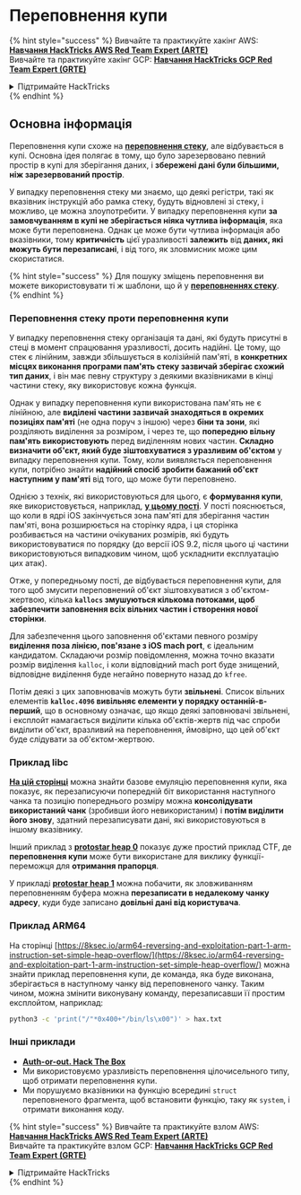 # Переповнення купи

{% hint style="success" %}
Вивчайте та практикуйте хакінг AWS: <img src="/.gitbook/assets/arte.png" alt="" data-size="line">[**Навчання HackTricks AWS Red Team Expert (ARTE)**](https://training.hacktricks.xyz/courses/arte)<img src="/.gitbook/assets/arte.png" alt="" data-size="line">\
Вивчайте та практикуйте хакінг GCP: <img src="/.gitbook/assets/grte.png" alt="" data-size="line">[**Навчання HackTricks GCP Red Team Expert (GRTE)**<img src="/.gitbook/assets/grte.png" alt="" data-size="line">](https://training.hacktricks.xyz/courses/grte)

<details>

<summary>Підтримайте HackTricks</summary>

* Перевірте [**плани підписки**](https://github.com/sponsors/carlospolop)!
* **Приєднуйтесь до** 💬 [**групи Discord**](https://discord.gg/hRep4RUj7f) або [**групи Telegram**](https://t.me/peass) або **слідкуйте** за нами на **Twitter** 🐦 [**@hacktricks\_live**](https://twitter.com/hacktricks\_live)**.**
* **Поширюйте хакерські трюки, надсилаючи PR до** [**HackTricks**](https://github.com/carlospolop/hacktricks) та [**HackTricks Cloud**](https://github.com/carlospolop/hacktricks-cloud) репозиторіїв GitHub.

</details>
{% endhint %}

## Основна інформація

Переповнення купи схоже на [**переповнення стеку**](../stack-overflow/), але відбувається в купі. Основна ідея полягає в тому, що було зарезервовано певний простір в купі для зберігання даних, і **збережені дані були більшими, ніж зарезервований простір**.

У випадку переповнення стеку ми знаємо, що деякі регістри, такі як вказівник інструкцій або рамка стеку, будуть відновлені зі стеку, і можливо, це можна злоупотребити. У випадку переповнення купи **за замовчуванням в купі не зберігається ніяка чутлива інформація**, яка може бути переповнена. Однак це може бути чутлива інформація або вказівники, тому **критичність** цієї уразливості **залежить** від **даних, які можуть бути перезаписані**, і від того, як зловмисник може цим скористатися.

{% hint style="success" %}
Для пошуку зміщень переповнення ви можете використовувати ті ж шаблони, що й у [**переповненнях стеку**](../stack-overflow/#finding-stack-overflows-offsets).
{% endhint %}

### Переповнення стеку проти переповнення купи

У випадку переповнення стеку організація та дані, які будуть присутні в стеці в момент спрацювання уразливості, досить надійні. Це тому, що стек є лінійним, завжди збільшується в колізійній пам'яті, в **конкретних місцях виконання програми пам'ять стеку зазвичай зберігає схожий тип даних**, і він має певну структуру з деякими вказівниками в кінці частини стеку, яку використовує кожна функція.

Однак у випадку переповнення купи використована пам'ять не є лінійною, але **виділені частини зазвичай знаходяться в окремих позиціях пам'яті** (не одна поруч з іншою) через **біни та зони**, які розділяють виділення за розміром, і через те, що **попередню вільну пам'ять використовують** перед виділенням нових частин. **Складно визначити об'єкт, який буде зіштовхуватися з уразливим об'єктом** у випадку переповнення купи. Тому, коли виявляється переповнення купи, потрібно знайти **надійний спосіб зробити бажаний об'єкт наступним у пам'яті** від того, що може бути переповнено.

Однією з технік, які використовуються для цього, є **формування купи**, яке використовується, наприклад, [**у цьому пості**](https://azeria-labs.com/grooming-the-ios-kernel-heap/). У пості пояснюється, що коли в ядрі iOS закінчується зона пам'яті для зберігання частин пам'яті, вона розширюється на сторінку ядра, і ця сторінка розбивається на частини очікуваних розмірів, які будуть використовуватися по порядку (до версії iOS 9.2, після цього ці частини використовуються випадковим чином, щоб ускладнити експлуатацію цих атак).

Отже, у попередньому пості, де відбувається переповнення купи, для того щоб змусити переповнений об'єкт зіштовхуватися з об'єктом-жертвою, кілька **`kallocs` змушуються кількома потоками, щоб забезпечити заповнення всіх вільних частин і створення нової сторінки**.

Для забезпечення цього заповнення об'єктами певного розміру **виділення поза лінією, пов'язане з iOS mach port**, є ідеальним кандидатом. Складаючи розмір повідомлення, можна точно вказати розмір виділення `kalloc`, і коли відповідний mach port буде знищений, відповідне виділення буде негайно повернуто назад до `kfree`.

Потім деякі з цих заповнювачів можуть бути **звільнені**. Список вільних елементів **`kalloc.4096` вивільняє елементи у порядку останній-в-перший**, що в основному означає, що якщо деякі заповнювачі звільнені, і експлойт намагається виділити кілька об'єктів-жертв під час спроби виділити об'єкт, вразливий на переповнення, ймовірно, що цей об'єкт буде слідувати за об'єктом-жертвою.

### Приклад libc

[**На цій сторінці**](https://guyinatuxedo.github.io/27-edit\_free\_chunk/heap\_consolidation\_explanation/index.html) можна знайти базове емуляцію переповнення купи, яка показує, як перезаписуючи попередній біт використання наступного чанка та позицію попереднього розміру можна **консолідувати використаний чанк** (зробивши його невикористаним) і **потім виділити його знову**, здатний перезаписувати дані, які використовуються в іншому вказівнику.

Інший приклад з [**protostar heap 0**](https://guyinatuxedo.github.io/24-heap\_overflow/protostar\_heap0/index.html) показує дуже простий приклад CTF, де **переповнення купи** може бути використане для виклику функції-переможця для **отримання прапорця**.

У прикладі [**protostar heap 1**](https://guyinatuxedo.github.io/24-heap\_overflow/protostar\_heap1/index.html) можна побачити, як зловживанням переповненням буфера можна **перезаписати в недалекому чанку адресу**, куди буде записано **довільні дані від користувача**.

### Приклад ARM64

На сторінці [https://8ksec.io/arm64-reversing-and-exploitation-part-1-arm-instruction-set-simple-heap-overflow/](https://8ksec.io/arm64-reversing-and-exploitation-part-1-arm-instruction-set-simple-heap-overflow/) можна знайти приклад переповнення купи, де команда, яка буде виконана, зберігається в наступному чанку від переповненого чанку. Таким чином, можна змінити виконувану команду, перезаписавши її простим експлойтом, наприклад:
```bash
python3 -c 'print("/"*0x400+"/bin/ls\x00")' > hax.txt
```
### Інші приклади

* [**Auth-or-out. Hack The Box**](https://7rocky.github.io/en/ctf/htb-challenges/pwn/auth-or-out/)
* Ми використовуємо уразливість переповнення цілочисельного типу, щоб отримати переповнення купи.
* Ми порушуємо вказівники на функцію всередині `struct` переповненого фрагмента, щоб встановити функцію, таку як `system`, і отримати виконання коду.

{% hint style="success" %}
Вивчайте та практикуйте взлом AWS:<img src="/.gitbook/assets/arte.png" alt="" data-size="line">[**Навчання HackTricks AWS Red Team Expert (ARTE)**](https://training.hacktricks.xyz/courses/arte)<img src="/.gitbook/assets/arte.png" alt="" data-size="line">\
Вивчайте та практикуйте взлом GCP: <img src="/.gitbook/assets/grte.png" alt="" data-size="line">[**Навчання HackTricks GCP Red Team Expert (GRTE)**<img src="/.gitbook/assets/grte.png" alt="" data-size="line">](https://training.hacktricks.xyz/courses/grte)

<details>

<summary>Підтримайте HackTricks</summary>

* Перевірте [**плани підписки**](https://github.com/sponsors/carlospolop)!
* **Приєднуйтесь до** 💬 [**групи Discord**](https://discord.gg/hRep4RUj7f) або [**групи Telegram**](https://t.me/peass) або **слідкуйте** за нами на **Twitter** 🐦 [**@hacktricks\_live**](https://twitter.com/hacktricks\_live)**.**
* **Поширюйте хакерські трюки, надсилаючи PR до** [**HackTricks**](https://github.com/carlospolop/hacktricks) та [**HackTricks Cloud**](https://github.com/carlospolop/hacktricks-cloud) репозиторіїв на GitHub.

</details>
{% endhint %}
